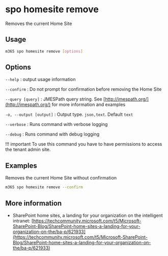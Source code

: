 # spo homesite remove

Removes the current Home Site

## Usage

```sh
m365 spo homesite remove [options]
```

## Options

`--help`
: output usage information

`--confirm`
: Do not prompt for confirmation before removing the Home Site

`--query [query]`
: JMESPath query string. See [http://jmespath.org/](http://jmespath.org/) for more information and examples

`-o, --output [output]`
: Output type. `json,text`. Default `text`

`--verbose`
: Runs command with verbose logging

`--debug`
: Runs command with debug logging

!!! important
    To use this command you have to have permissions to access the tenant admin site.

## Examples

Removes the current Home Site without confirmation

```sh
m365 spo homesite remove --confirm
```

## More information

- SharePoint home sites, a landing for your organization on the intelligent intranet: [https://techcommunity.microsoft.com/t5/Microsoft-SharePoint-Blog/SharePoint-home-sites-a-landing-for-your-organization-on-the/ba-p/621933](https://techcommunity.microsoft.com/t5/Microsoft-SharePoint-Blog/SharePoint-home-sites-a-landing-for-your-organization-on-the/ba-p/621933)
